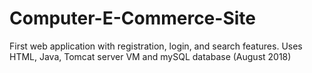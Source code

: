 # Computer-E-Commerce-Site
First web application with registration, login, and search features.
Uses HTML, Java, Tomcat server VM and mySQL database (August 2018)
